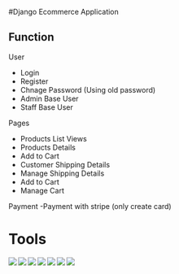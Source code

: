 #Django Ecommerce Application
## Function

User
- Login
- Register
- Chnage Password (Using old password)
- Admin Base User
- Staff Base User

Pages
- Products List Views
- Products Details
- Add to Cart 
- Customer Shipping Details
- Manage  Shipping Details
- Add to Cart
- Manage Cart

Payment 
-Payment with stripe (only create card)


# Tools

<img align ="left" src="https://img.shields.io/badge/python-3670A0?style=for-the-badge&logo=python&logoColor=ffdd54" />
<img align ="left" src="https://img.shields.io/badge/django-%23092E20.svg?style=for-the-badge&logo=django&logoColor=white">
<img align ="left" src="https://img.shields.io/badge/postgres-%23316192.svg?style=for-the-badge&logo=postgresql&logoColor=white">
<img align ="left" src="https://img.shields.io/badge/sqlite-%2307405e.svg?style=for-the-badge&logo=sqlite&logoColor=white">
<img align ="left" src="https://img.shields.io/badge/heroku-%23430098.svg?style=for-the-badge&logo=heroku&logoColor=white">
<img align ="left" src="https://img.shields.io/badge/git-%23F05033.svg?style=for-the-badge&logo=git&logoColor=white">
<img align ="left" src="https://img.shields.io/badge/Visual%20Studio%20Code-0078d7.svg?style=for-the-badge&logo=visual-studio-code&logoColor=white">

